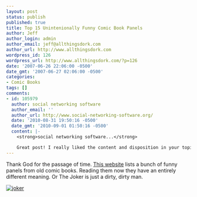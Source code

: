 ```yaml
---
layout: post
status: publish
published: true
title: Top 15 Unintenionally Funny Comic Book Panels
author: Jeff
author_login: admin
author_email: jeff@allthingsdork.com
author_url: http://www.allthingsdork.com
wordpress_id: 126
wordpress_url: http://www.allthingsdork.com/?p=126
date: '2007-06-26 22:06:00 -0500'
date_gmt: '2007-06-27 02:06:00 -0500'
categories:
- Comic Books
tags: []
comments:
- id: 105979
  author: social networking software
  author_email: ''
  author_url: http://www.social-networking-software.org/
  date: '2010-08-31 19:50:16 -0500'
  date_gmt: '2010-09-01 01:50:16 -0500'
  content: |-
    <strong>social networking software...</strong>

    Great post! I really liked the content and disposition in your topic!...
---
```

<p>Thank God for the passage of time. <a href="http://www.yesbutnobutyes.com/archives/2007/03/top_15_unintent.html">This website</a> lists a bunch of funny panels from old comic books. Reading them now they have an entirely different meaning. Or The Joker is just a dirty, dirty man.</p>
<p><a href='http://www.allthingsdork.com/wp-content/uploads/2007/06/funnycomic_jokersboner.jpg' title='joker'><img src='http://www.allthingsdork.com/wp-content/uploads/2007/06/funnycomic_jokersboner.jpg' alt='joker' /></a></p>
